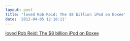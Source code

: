 ```yaml
---
layout: post
title: 'loved Rob Reid: The $8 billion iPod on Boxee'
date: '2012-04-05 12:18:11'
---
```


<a href='http://b0x.ee/xSe8Ve'>loved Rob Reid: The $8 billion iPod on Boxee</a>